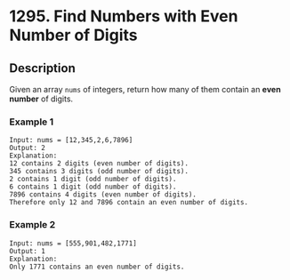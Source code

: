 # 1295. Find Numbers with Even Number of Digits

## Description
Given an array `nums` of integers, return how many of them contain an **even number** of digits.

### Example 1

```
Input: nums = [12,345,2,6,7896]
Output: 2
Explanation: 
12 contains 2 digits (even number of digits). 
345 contains 3 digits (odd number of digits). 
2 contains 1 digit (odd number of digits). 
6 contains 1 digit (odd number of digits). 
7896 contains 4 digits (even number of digits). 
Therefore only 12 and 7896 contain an even number of digits.
```
### Example 2
```
Input: nums = [555,901,482,1771]
Output: 1 
Explanation: 
Only 1771 contains an even number of digits.
```
